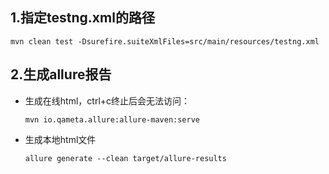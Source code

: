 ## 1.指定testng.xml的路径
```shell
mvn clean test -Dsurefire.suiteXmlFiles=src/main/resources/testng.xml
```

## 2.生成allure报告

- 生成在线html，ctrl+c终止后会无法访问：

  ```
  mvn io.qameta.allure:allure-maven:serve
  ```

- 生成本地html文件

  ```shell
  allure generate --clean target/allure-results 
  ```

  